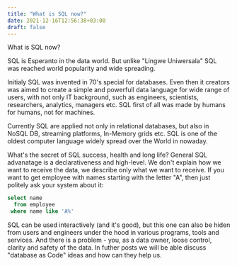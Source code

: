 ```yaml
---
title: "What is SQL now?"
date: 2021-12-16T12:56:38+03:00
draft: false
---
```


What is SQL now?

SQL is Esperanto in the data world. But unlike "Lingwe Uniwersala" SQL was reached world popularity and wide spreading.

Initialy SQL was invented in 70's special for databases. Even then it creators was aimed to create a simple and powerfull data language for wide range of users, with not only IT background, such as engineers, scientists, researchers, analytics, managers etc. SQL first of all was made by humans for humans, not for machines.

Currently SQL are applied not only in relational databases, but also in NoSQL DB, streaming platforms, In-Memory grids etc. SQL is one of the oldest computer language widely spread over the World in nowaday.

What's the secret of SQL success, health and long life? General SQL advanatage is a declarativeness and high-level. We don't explain how we want to receive the data, we describe only what we want to receive. If you want to get employee with names starting with the letter "A", then just politely ask your system about it:

```sql
select name
  from employee
 where name like 'A%'
```

SQL can be used interactively (and it's good), but this one can also be hiden from users and engineers under the hood in various programs, tools and services. And there is a problem - you, as a data owner, loose control, clarity and safety of the data. In futher posts we will be able discuss "database as Code" ideas and how can they help us.
